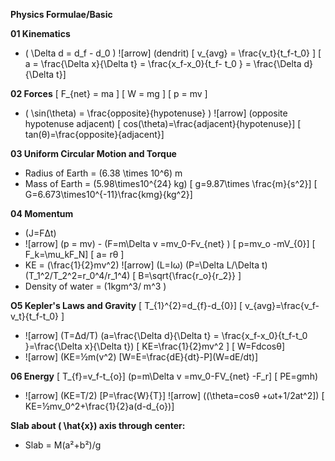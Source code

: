 **Physics Formulae/Basic**

**01 Kinematics**
- \( \Delta d = d_f - d_0 \)
  ![arrow] (dendrit)
\[ v_{avg} = \frac{v_t}{t_f-t_0} \]
\[ a = \frac{\Delta x}{\Delta t} = \frac{x_f-x_0}{t_f- t_0 } = \frac{\Delta d}{\Delta t}\]

**02 Forces**
\[ F_{net} = ma \]
\[ W = mg \]
\[ p = mv \]
- \( \sin(\theta) = \frac{opposite}{hypotenuse} \)
  ![arrow] (opposite hypotenuse adjacent)
\[ cos(\theta)=\frac{adjacent}{hypotenuse}\]
\[ tan(θ)=\frac{opposite}{adjacent}\]

**03 Uniform Circular Motion and Torque**
- Radius of Earth = \(6.38 \times 10^6\) m
- Mass of Earth = \(5.98\times10^{24} kg\)
\[ g=9.87\times \frac{m}{s^2}\]
\[ G=6.673\times10^{-11}\frac{kmg}{kg^2}\]

**04 Momentum**
- \(J=FΔt\)
- ![arrow] (p = mv) - \(F=m\Delta v =mv_0-Fv_{net} \)
\[ p=mv_o -mV_{0}\]
\[ F_k=\mu_kF_N\]
\[ a= rθ \]
- KE = \(\frac{1}{2}mv^2\)
  ![arrow] (L=Iω) \(P=\Delta L/\Delta t\) \(T_1^2/T_2^2=r_0^4/r_1^4\)
\[ B=\sqrt{\frac{r_o}{r_2}} \]
- Density of water = \(1kgm^3/ m^3 \)

**O5 Kepler's Laws and Gravity**
\[ T_{1}^{2}=d_{f}-d_{0}\]
\[ v_{avg}=\frac{v_f-v_t}{t_f-t_0} \]
- ![arrow] (T=Δd/T) \(a=\frac{\Delta d}{\Delta t} = \frac{x_f-x_0}{t_f-t_0 }=\frac{\Delta x}{\Delta t}\)
\[ KE=\frac{1}{2}mv^2 \]
\[ W=Fdcosθ]
- ![arrow] (KE=½m(v^2) \[W=E=\frac{dE}{dt}-P](W=dE/dt)\]

**06 Energy**
\[ T_{f}=v_f-t_{o}\] \(p=m\Delta v =mv_0-FV_{net} -F_r\]
\[ PE=gmh\)
- ![arrow] (KE=T/2) \[P=\frac{W}{T}\]
  ![arrow] (\(\theta=cosθ +ωt+1/2at^2]\)
\[ KE=½mv_0^2+\frac{1}{2}a(d-d_{o})\]

**Slab about \( \hat{x}\) axis through center:**
- Slab = M(a²+b²)/g